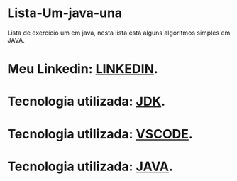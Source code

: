 # Lista-Um-java-una
Lista de exercício um em java, nesta lista está alguns algoritmos simples em JAVA.    

# Meu Linkedin: [LINKEDIN](https://www.linkedin.com/in/matheus-de-paula-costa-597a04273/).
# Tecnologia utilizada: [JDK](https://www.oracle.com/br/java/technologies/downloads/).
# Tecnologia utilizada: [VSCODE](https://code.visualstudio.com/).
# Tecnologia utilizada: [JAVA](https://www.java.com/pt-BR/).

